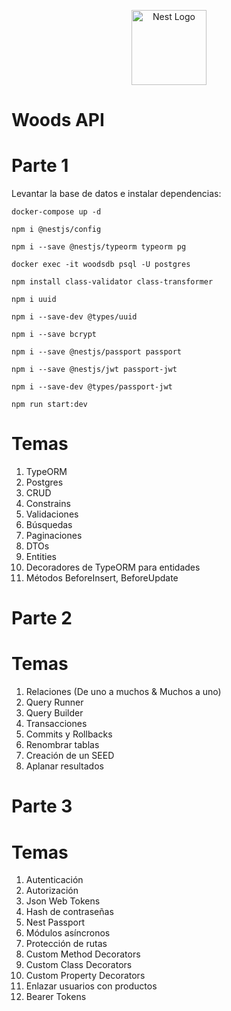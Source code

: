 <p align="center">
  <a href="http://nestjs.com/" target="blank"><img src="https://nestjs.com/img/logo-small.svg" width="120" alt="Nest Logo" /></a>
</p>

# Woods API

# Parte 1

Levantar la base de datos e instalar dependencias:

```
docker-compose up -d
```
```
npm i @nestjs/config
```
```
npm i --save @nestjs/typeorm typeorm pg
```
```
docker exec -it woodsdb psql -U postgres
```
```
npm install class-validator class-transformer
```
```
npm i uuid
```
```
npm i --save-dev @types/uuid
```
```
npm i --save bcrypt
```
```
npm i --save @nestjs/passport passport
```
```
npm i --save @nestjs/jwt passport-jwt
```
```
npm i --save-dev @types/passport-jwt
```
```
npm run start:dev
```

# Temas

1. TypeORM
2. Postgres
3. CRUD
4. Constrains
5. Validaciones
6. Búsquedas
7. Paginaciones
8. DTOs
9. Entities
10. Decoradores de TypeORM para entidades
11. Métodos BeforeInsert, BeforeUpdate

# Parte 2

# Temas

1. Relaciones (De uno a muchos & Muchos a uno)
2. Query Runner
3. Query Builder
4. Transacciones
5. Commits y Rollbacks
6. Renombrar tablas
7. Creación de un SEED
8. Aplanar resultados

# Parte 3

# Temas 

1. Autenticación
2. Autorización
3. Json Web Tokens
4. Hash de contraseñas
5. Nest Passport
6. Módulos asíncronos
7. Protección de rutas
8. Custom Method Decorators
9. Custom Class Decorators
10. Custom Property Decorators
11. Enlazar usuarios con productos
12. Bearer Tokens